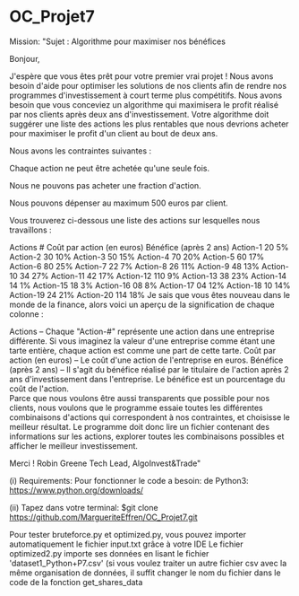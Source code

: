 # OC_Projet7
Mission:
"Sujet : Algorithme pour maximiser nos bénéfices

Bonjour,

J'espère que vous êtes prêt pour votre premier vrai projet ! Nous avons besoin d'aide pour optimiser les solutions de nos clients afin de rendre nos programmes d'investissement à court terme plus compétitifs. Nous avons besoin que vous conceviez un algorithme qui maximisera le profit réalisé par nos clients après deux ans d'investissement. Votre algorithme doit suggérer une liste des actions les plus rentables que nous devrions acheter pour maximiser le profit d'un client au bout de deux ans.

Nous avons les contraintes suivantes :

Chaque action ne peut être achetée qu'une seule fois.

Nous ne pouvons pas acheter une fraction d'action.

Nous pouvons dépenser au maximum 500 euros par client.

Vous trouverez ci-dessous une liste des actions sur lesquelles nous travaillons : 

Actions #	Coût par action (en euros)	Bénéfice (après 2 ans)
Action-1	20	5%
Action-2	30	10%
Action-3	50	15%
Action-4	70	20%
Action-5	60	17%
Action-6	80	25%
Action-7	22	7%
Action-8	26	11%
Action-9	48	13%
Action-10	34	27%
Action-11	42	17%
Action-12	110	 9%
Action-13	38	23%
Action-14	14	1%
Action-15	18	3%
Action-16	08	8%
Action-17	04	12%
Action-18 	10	14%
Action-19	24 	21%
Action-20	114	18%
Je sais que vous êtes nouveau dans le monde de la finance, alors voici un aperçu de la signification de chaque colonne : 

Actions – Chaque "Action-#" représente une action dans une entreprise différente. Si vous imaginez la valeur d'une entreprise comme étant une tarte entière, chaque action est comme une part de cette tarte. 
Coût par action (en euros) – Le coût d'une action de l'entreprise en euros.
Bénéfice (après 2 ans) – Il s'agit du bénéfice réalisé par le titulaire de l'action après 2 ans d'investissement dans l'entreprise. Le bénéfice est un pourcentage du coût de l'action.  
Parce que nous voulons être aussi transparents que possible pour nos clients, nous voulons que le programme essaie toutes les différentes combinaisons d'actions qui correspondent à nos contraintes, et choisisse le meilleur résultat.  Le programme doit donc lire un fichier contenant des informations sur les actions, explorer toutes les combinaisons possibles et afficher le meilleur investissement.

 

Merci ! 
Robin Greene
Tech Lead, AlgoInvest&Trade"

(i) Requirements:
 Pour fonctionner le code a besoin: de Python3: https://www.python.org/downloads/

(ii) Tapez dans votre terminal:
$git clone https://github.com/MargueriteEffren/OC_Projet7.git

Pour tester bruteforce.py et optimized.py, vous pouvez importer automatiquement le fichier input.txt grâce à votre IDE
Le fichier optimized2.py importe ses données en lisant le fichier 'dataset1_Python+P7.csv' (si vous voulez traiter un autre fichier csv avec la même organisation de données, il suffit changer le nom du fichier dans le code de la fonction get_shares_data

